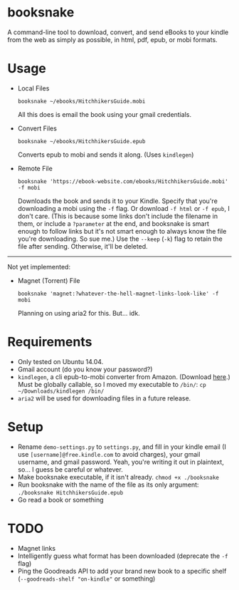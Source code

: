 # booksnake
A command-line tool to download, convert, and send eBooks to your kindle from the web as simply as possible, in html, pdf, epub, or mobi formats.

# Usage

- Local Files
    ```
    booksnake ~/ebooks/HitchhikersGuide.mobi
    ```
    All this does is email the book using your gmail credentials.

- Convert Files
    ```
    booksnake ~/ebooks/HitchhikersGuide.epub
    ```
    Converts epub to mobi and sends it along. (Uses `kindlegen`)

- Remote File
    ```
    booksnake 'https://ebook-website.com/ebooks/HitchhikersGuide.mobi' -f mobi
    ```
    Downloads the book and sends it to your Kindle. Specify that you're downloading a mobi using the `-f` flag. Or download `-f html` or `-f epub`, I don't care. (This is because some links don't include the filename in them, or include a `?parameter` at the end, and booksnake is smart enough to follow links but it's not smart enough to always know the file you're downloading. So sue me.) Use the `--keep` (`-k`) flag to retain the file after sending. Otherwise, it'll be deleted.

-----------------
Not yet implemented:

- Magnet (Torrent) File
    ```
    booksnake 'magnet:?whatever-the-hell-magnet-links-look-like' -f mobi
    ```
    Planning on using aria2 for this. But... idk.


# Requirements

- Only tested on Ubuntu 14.04.
- Gmail account (do you know your password?)
- `kindlegen`, a cli epub-to-mobi converter from Amazon. (Download [here](http://www.amazon.com/gp/feature.html?docId=1000765211).) Must be globally callable, so I moved my executable to `/bin/`: `cp ~/Downloads/kindlegen /bin/`
- `aria2` will be used for downloading files in a future release.

# Setup
- Rename `demo-settings.py` to `settings.py`, and fill in your kindle email (I use `[username]@free.kindle.com` to avoid charges), your gmail username, and gmail password. Yeah, you're writing it out in plaintext, so... I guess be careful or whatever.
- Make booksnake executable, if it isn't already. `chmod +x ./booksnake`
- Run booksnake with the name of the file as its only argument: `./booksnake HitchhikersGuide.epub`
- Go read a book or something

# TODO

- Magnet links
- Intelligently guess what format has been downloaded (deprecate the `-f` flag)
- Ping the Goodreads API to add your brand new book to a specific shelf (`--goodreads-shelf "on-kindle"` or something)
